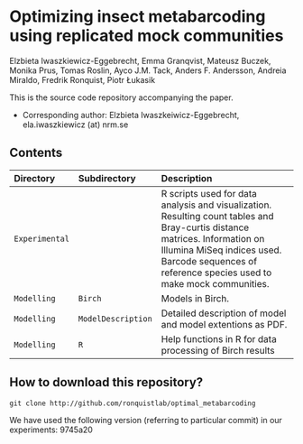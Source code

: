 # Optimizing insect metabarcoding using replicated mock communities

Elzbieta Iwaszkiewicz-Eggebrecht, Emma Granqvist, Mateusz Buczek, Monika Prus, Tomas Roslin, Ayco J.M. Tack, Anders F. Andersson, Andreia Miraldo, Fredrik Ronquist, Piotr Łukasik

This is the source code repository accompanying the paper.

  * Corresponding author: Elzbieta Iwaszkeiwicz-Eggebrecht, ela.iwaszkiewicz (at) nrm.se

## Contents

| Directory |  Subdirectory | Description                        |
|:----------|:----------|:----------------------------------------|
| `Experimental` |             | R scripts used for data analysis and visualization. Resulting count tables and Bray-curtis distance matrices. Information on Illumina MiSeq indices used. Barcode sequences of reference species used to make mock communities.
| `Modelling`    | `Birch`    | Models in Birch. |
| `Modelling`    | `ModelDescription`    | Detailed description of model and model extentions as PDF.  |
| `Modelling`    | `R`    | Help functions in R for data processing of Birch results |

## How to download this repository?

```
git clone http://github.com/ronquistlab/optimal_metabarcoding
```
We have used the following version (referring to particular commit) in our experiments: 9745a20






